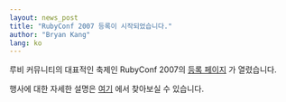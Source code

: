 ```yaml
---
layout: news_post
title: "RubyConf 2007 등록이 시작되었습니다."
author: "Bryan Kang"
lang: ko
---
```


루비 커뮤니티의 대표적인 축제인 RubyConf 2007의 [등록 페이지][1] 가 열렸습니다.

행사에 대한 자세한 설명은 [여기][2] 에서 찾아보실 수 있습니다.



[1]: http://www.regonline.com/Checkin.asp?EventId=145820
[2]: http://www.rubyconf.org/agenda.html
